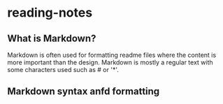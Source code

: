 # reading-notes

## What is Markdown?
Markdown is often used for formatting readme files where the content is more important than the design. Markdown is mostly a regular text with some characters used such as # or '*'.


## Markdown syntax anfd formatting
